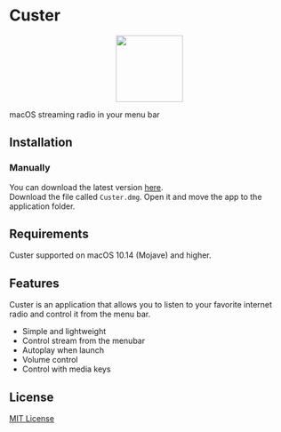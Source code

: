 # Custer

<a href="https://github.com/exelban/custer/releases"><p align="center"><img src="https://raw.githubusercontent.com/exelban/custer/master/Custer/Supporting%20Files/Assets.xcassets/AppIcon.appiconset/icon-3.png?token=ADFW7PDYHRQUBO6VVJQDN3K7OHIOY" width="120"></p></a>

macOS streaming radio in your menu bar

## Installation
### Manually
You can download the latest version [here](https://github.com/exelban/custer/releases).  
Download the file called `Custer.dmg`. Open it and move the app to the application folder.

## Requirements
Custer supported on macOS 10.14 (Mojave) and higher.

## Features
Custer is an application that allows you to listen to your favorite internet radio and control it from the menu bar.

 - Simple and lightweight
 - Control stream from the menubar
 - Autoplay when launch
 - Volume control
 - Control with media keys

## License
[MIT License](https://github.com/exelban/custer/blob/master/LICENSE)

